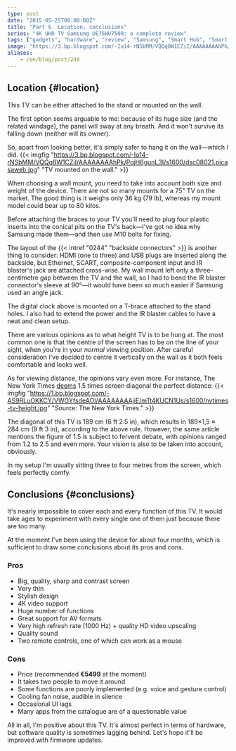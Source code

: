 ```yaml
---
type: post
date: "2015-05-25T00:00:00Z"
title: "Part 6. Location, conclusions"
series: "4K UHD TV Samsung UE75HU7500: a complete review"
tags: ["gadgets", "hardware", "review", "Samsung", "Smart Hub", "Smart TV", "TV"]
image: "https://3.bp.blogspot.com/-Io14-rNSbMM/VQQq8W1CZiI/AAAAAAAAhPk/PqjH6gunL3I/s1600/dsc08021.picasaweb.jpg"
aliases:
    - /en/blog/post/248
---
```


## Location {#location}

This TV can be either attached to the stand or mounted on the wall.

The first option seems arguable to me: because of its huge size (and the related windage), the panel will sway at any breath. And it won't survive its falling down (neither will its owner).

<!--more-->

So, apart from looking better, it's simply safer to hang it on the wall—which I did.
{{< imgfig "https://3.bp.blogspot.com/-Io14-rNSbMM/VQQq8W1CZiI/AAAAAAAAhPk/PqjH6gunL3I/s1600/dsc08021.picasaweb.jpg" "TV mounted on the wall." >}}

When choosing a wall mount, you need to take into account both size and weight of the device. There are not so many mounts for a 75" TV on the market. The good thing is it weighs only 36 kg (79 lb), whereas my mount model could bear up to 80 kilos.

Before attaching the braces to your TV you'll need to plug four plastic inserts into the conical pits on the TV's back—I've got no idea why Samsung made them—and then use M10 bolts for fixing.

The layout of the {{< intref "0244" "backside connectors" >}} is another thing to consider: HDMI (one to three) and USB plugs are inserted along the backside, but Ethernet, SCART, composite-component input and IR blaster's jack are attached cross-wise. My wall mount left only a three-centimetre gap between the TV and the wall, so I had to bend the IR blaster connector's sleeve at 90°—it would have been so much easier if Samsung used an angle jack.

The digital clock above is mounted on a T-brace attached to the stand holes. I also had to extend the power and the IR blaster cables to have a neat and clean setup.

There are various opinions as to what height TV is to be hung at. The most common one is that the centre of the screen has to be on the line of your sight, when you're in your *normal* viewing position. After careful consideration I've decided to centre it vertically on the wall as it both feels comfortable and looks well.

As for viewing distance, the opinions vary even more. For instance, The New York Times [deems](http://www.nytimes.com/2012/02/09/technology/personaltech/is-this-living-room-big-enough-for-my-tv.html?_r=0) 1.5 times screen diagonal the perfect distance:
{{< imgfig "https://1.bp.blogspot.com/-AS9RLuOKKCY/VWGYfsdeAOI/AAAAAAAAjiE/mTt4KUCN1Us/s1600/nytimes-tv-height.jpg" "Source: The New York Times." >}}

The diagonal of this TV is 189 cm (6 ft 2.5 in), which results in 189×1,5 ≈ 284 cm (9 ft 3 in), according to the above rule. However, the same article mentions the figure of 1.5 is subject to fervent debate, with opinions ranged from 1.2 to 2.5 and even more. Your vision is also to be taken into account, obviously.

In my setup I'm usually sitting three to four metres from the screen, which feels perfectly comfy.

## Conclusions {#conclusions}

It's nearly impossible to cover each and every function of this TV. It would take ages to experiment with every single one of them just because there are too many.

At the moment I've been using the device for about four months, which is sufficient to draw some conclusions about its pros and cons.

### Pros

* Big, quality, sharp and contrast screen
* Very thin
* Stylish design
* 4K video support
* Huge number of functions
* Great support for AV formats
* Very high refresh rate (1000 Hz) + quality HD video upscaling
* Quality sound
* Two remote controls, one of which can work as a mouse

### Cons

* Price (recommended **€5499** at the moment)
* It takes two people to move it around
* Some functions are poorly implemented (e.g. voice and gesture control)
* Cooling fan noise, audible in silence
* Occasional UI lags
* Many apps from the catalogue are of a questionable value

All in all, I'm positive about this TV. It's almost perfect in terms of hardware, but software quality is sometimes lagging behind. Let's hope it'll be improved with firmware updates.
